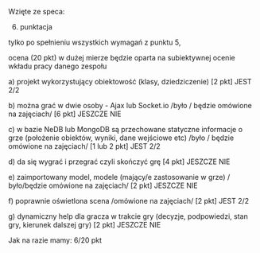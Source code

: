 Wzięte ze speca:

6. punktacja 

tylko po spełnieniu wszystkich wymagań z punktu 5, 

ocena (20 pkt) w dużej mierze będzie oparta na subiektywnej ocenie wkładu pracy danego zespołu

a) projekt wykorzystujący obiektowość (klasy, dziedziczenie) [2 pkt] JEST 2/2

b) można grać w dwie osoby - Ajax lub Socket.io /było / będzie omówione na zajęciach/ [6 pkt] JESZCZE NIE

c) w bazie NeDB lub MongoDB są przechowane statyczne informacje o grze (położenie obiektów, wyniki, dane wejściowe etc) /było / będzie omówione na zajęciach/ [1 lub 2 pkt] JEST 2/2

d) da się wygrać i przegrać czyli skończyć grę [4 pkt] JESZCZE NIE

e) zaimportowany model, modele (mający/e zastosowanie w grze) / było/będzie omówione na zajęciach/ [2 pkt] JESZCZE NIE

f) poprawnie oświetlona scena /omówione na zajęciach/ [2 pkt] JEST 2/2

g) dynamiczny help dla gracza w trakcie gry (decyzje, podpowiedzi, stan gry, kierunek dalszej gry) [2 pkt] JESZCZE NIE

Jak na razie mamy: 6/20 pkt
